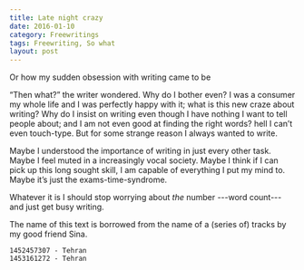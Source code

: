 ```yaml
---
title: Late night crazy
date: 2016-01-10
category: Freewritings
tags: Freewriting, So what
layout: post
---
```

Or how my sudden obsession with writing came to be 

<!--more-->

“Then what?” the writer wondered. Why do I bother even? I was a consumer my whole life and I was perfectly happy with it; what is this new craze about writing? Why do I insist on writing even though I have nothing I want to tell people about; and I am not even good at finding the right words? hell I can’t even touch-type. But for some strange reason I always wanted to write.

Maybe I understood the importance of writing in just every other task. Maybe I feel muted in a increasingly vocal society. Maybe I think if I can pick up this long sought skill, I am capable of everything I put my mind to. Maybe it’s just the exams-time-syndrome.

Whatever it is I should stop worrying about _the_ number ---word count--- and just get busy writing.

The name of this text is borrowed from the name of a (series of) tracks by my good friend Sina.

```
1452457307 - Tehran  
1453161272 - Tehran  
```
